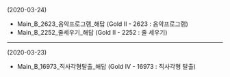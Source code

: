 (2020-03-24)
- Main_B_2623_음악프로그램_해답 (Gold II - 2623 : 음악프로그램)
- Main_B_2252_줄세우기_해답 (Gold II - 2252 : 줄 세우기)
---
(2020-03-23)
- Main_B_16973_직사각형탈출_해답 (Gold IV - 16973 : 직사각형 탈출)
